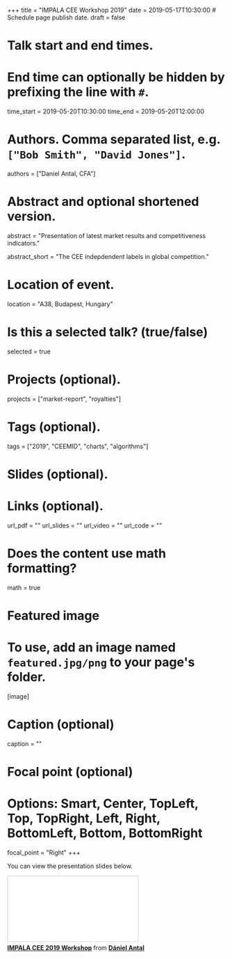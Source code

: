 +++
title = "IMPALA CEE Workshop 2019"
date = 2019-05-17T10:30:00  # Schedule page publish date.
draft = false

# Talk start and end times.
#   End time can optionally be hidden by prefixing the line with `#`.
time_start = 2019-05-20T10:30:00
time_end = 2019-05-20T12:00:00

# Authors. Comma separated list, e.g. `["Bob Smith", "David Jones"]`.
authors = ["Daniel Antal, CFA"]

# Abstract and optional shortened version.
abstract = "Presentation of latest market results and competitiveness indicators."

abstract_short = "The CEE indepdendent labels in global competition."


# Location of event.
location = "A38, Budapest, Hungary"

# Is this a selected talk? (true/false)
selected = true

# Projects (optional).

projects = ["market-report", "royalties"]

# Tags (optional).

tags = ["2019", "CEEMID", "charts", "algorithms"]

# Slides (optional).


# Links (optional).
url_pdf = ""
url_slides = ""
url_video = ""
url_code = ""

# Does the content use math formatting?
math = true

# Featured image
# To use, add an image named `featured.jpg/png` to your page's folder. 
[image]
  # Caption (optional)
  caption = ""

  # Focal point (optional)
  # Options: Smart, Center, TopLeft, Top, TopRight, Left, Right, BottomLeft, Bottom, BottomRight
  focal_point = "Right"
+++

You can view the presentation slides below.
<iframe src="//www.slideshare.net/slideshow/embed_code/key/vJJ9iJK0pA7io" width="width: 100%; height: 585px" frameborder="0" marginwidth="0" marginheight="0" scrolling="no" style="border:1px solid #CCC; border-width:1px; margin-bottom:5px; max-width: 100%;" allowfullscreen> </iframe> <div style="margin-bottom:5px"> <strong> <a href="//www.slideshare.net/antaldaniel/impala-cee-2019-workshop" title="IMPALA CEE 2019 Workshop" target="_blank">IMPALA CEE 2019 Workshop</a> </strong> from <strong><a href="//www.slideshare.net/antaldaniel" target="_blank">Dániel Antal</a></strong> </div>

